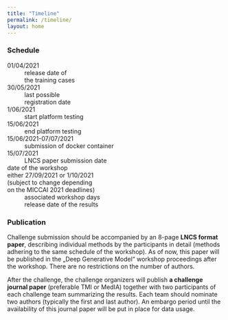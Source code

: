 ```yaml
---
title: "Timeline"
permalink: /timeline/
layout: home
---
```


### Schedule

<article>
    <dl>
        <div class="cell">
            <div class="cell-content">
                <dt>01/04/2021</dt>
                <dd>release date of<br>
				the training cases</dd>
            </div>
        </div>
        <div class="cell long-duration">
            <div class="cell-content">
                <dt>30/05/2021</dt>
                <dd>last possible<br>
				registration date</dd>
            </div>
        </div>
        <div class="cell short-duration">
            <div class="cell-content">
                <dt>1/06/2021</dt>
                <dd>start platform testing</dd>
            </div>
        </div>
        <div class="cell medium-duration">
            <div class="cell-content">
                <dt>15/06/2021</dt>
                <dd>end platform testing</dd>
            </div>
        </div>
        <div class="cell short-duration">
            <div class="cell-content">
                <dt>15/06/2021-07/07/2021</dt>
                <dd>submission of docker container</dd>
            </div>
        </div>
        <div class="cell">
            <div class="cell-content medium-duration">
                <dt>15/07/2021</dt>
                <dd>LNCS paper submission date</dd>
            </div>
        </div>
        <div class="cell long-duration">
            <div class="cell-content">
                <dt>date of the workshop<br>either 27/09/2021 or 1/10/2021<br>
				(subject to change depending<br>
				on the MICCAI 2021 deadlines)</dt>
                <dd>associated workshop days<br>
				release date of the results
				</dd>
            </div>
        </div>
    </dl>
</article>

### Publication

Challenge submission should be accompanied by an 8-page **LNCS format paper**, describing individual methods by the participants in detail (methods adhering to the same schedule of the workshop). As of now, this paper will be published in the „Deep Generative Model“ workshop proceedings after the workshop. There are no restrictions on the number of authors.

After the challenge, the challenge organizers will publish **a challenge journal paper** (preferable TMI or MedIA) together with two participants of each challenge team summarizing the results. Each team should nominate two authors (typically the first and last author). An embargo period until the availability of this journal paper will be put in place for data usage.
